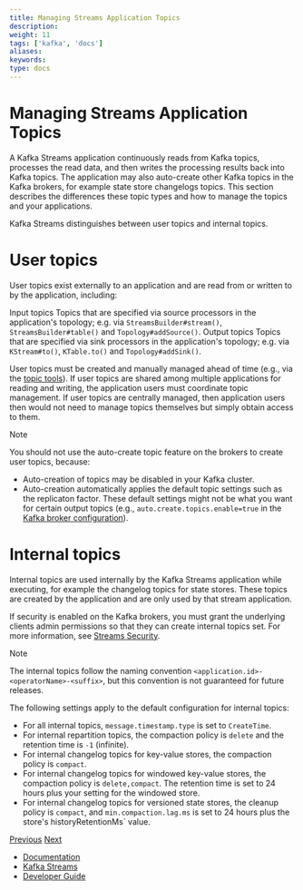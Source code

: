 ```yaml
---
title: Managing Streams Application Topics
description: 
weight: 11
tags: ['kafka', 'docs']
aliases: 
keywords: 
type: docs
---
```


# Managing Streams Application Topics

A Kafka Streams application continuously reads from Kafka topics, processes the read data, and then writes the processing results back into Kafka topics. The application may also auto-create other Kafka topics in the Kafka brokers, for example state store changelogs topics. This section describes the differences these topic types and how to manage the topics and your applications.

Kafka Streams distinguishes between user topics and internal topics.

# User topics

User topics exist externally to an application and are read from or written to by the application, including:

Input topics
    Topics that are specified via source processors in the application's topology; e.g. via `StreamsBuilder#stream()`, `StreamsBuilder#table()` and `Topology#addSource()`.
Output topics
    Topics that are specified via sink processors in the application's topology; e.g. via `KStream#to()`, `KTable.to()` and `Topology#addSink()`.

User topics must be created and manually managed ahead of time (e.g., via the [topic tools](../../kafka/post-deployment.html#kafka-operations-admin)). If user topics are shared among multiple applications for reading and writing, the application users must coordinate topic management. If user topics are centrally managed, then application users then would not need to manage topics themselves but simply obtain access to them.

Note

You should not use the auto-create topic feature on the brokers to create user topics, because:

  * Auto-creation of topics may be disabled in your Kafka cluster.
  * Auto-creation automatically applies the default topic settings such as the replicaton factor. These default settings might not be what you want for certain output topics (e.g., `auto.create.topics.enable=true` in the [Kafka broker configuration](http://kafka.apache.org/0100/documentation.html#brokerconfigs)).



# Internal topics

Internal topics are used internally by the Kafka Streams application while executing, for example the changelog topics for state stores. These topics are created by the application and are only used by that stream application.

If security is enabled on the Kafka brokers, you must grant the underlying clients admin permissions so that they can create internal topics set. For more information, see [Streams Security](security.html#streams-developer-guide-security).

Note

The internal topics follow the naming convention `<application.id>-<operatorName>-<suffix>`, but this convention is not guaranteed for future releases.

The following settings apply to the default configuration for internal topics:

  * For all internal topics, `message.timestamp.type` is set to `CreateTime`.
  * For internal repartition topics, the compaction policy is `delete` and the retention time is `-1` (infinite).
  * For internal changelog topics for key-value stores, the compaction policy is `compact`.
  * For internal changelog topics for windowed key-value stores, the compaction policy is `delete,compact`. The retention time is set to 24 hours plus your setting for the windowed store.
  * For internal changelog topics for versioned state stores, the cleanup policy is `compact`, and `min.compaction.lag.ms` is set to 24 hours plus the store's historyRetentionMs` value.



[Previous](/40/streams/developer-guide/running-app) [Next](/40/streams/developer-guide/security)

  * [Documentation](/documentation)
  * [Kafka Streams](/streams)
  * [Developer Guide](/streams/developer-guide/)


